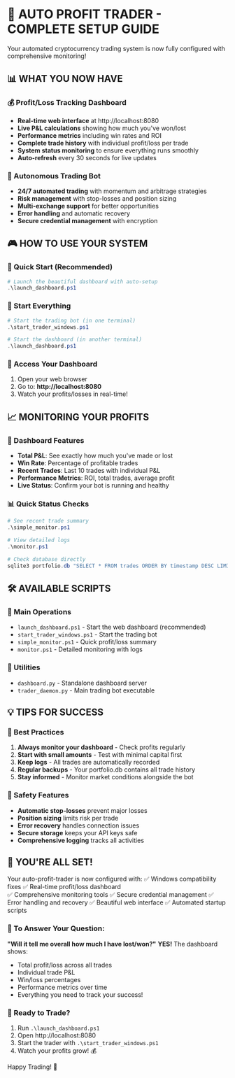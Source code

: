 # 🚀 AUTO PROFIT TRADER - COMPLETE SETUP GUIDE

Your automated cryptocurrency trading system is now fully configured with comprehensive monitoring!

## 📊 WHAT YOU NOW HAVE

### 💰 Profit/Loss Tracking Dashboard
- **Real-time web interface** at http://localhost:8080
- **Live P&L calculations** showing how much you've won/lost
- **Performance metrics** including win rates and ROI
- **Complete trade history** with individual profit/loss per trade
- **System status monitoring** to ensure everything runs smoothly
- **Auto-refresh** every 30 seconds for live updates

### 🤖 Autonomous Trading Bot
- **24/7 automated trading** with momentum and arbitrage strategies
- **Risk management** with stop-losses and position sizing
- **Multi-exchange support** for better opportunities
- **Error handling** and automatic recovery
- **Secure credential management** with encryption

## 🎮 HOW TO USE YOUR SYSTEM

### 🌟 Quick Start (Recommended)
```powershell
# Launch the beautiful dashboard with auto-setup
.\launch_dashboard.ps1
```

### 🔄 Start Everything
```powershell
# Start the trading bot (in one terminal)
.\start_trader_windows.ps1

# Start the dashboard (in another terminal)  
.\launch_dashboard.ps1
```

### 📱 Access Your Dashboard
1. Open your web browser
2. Go to: **http://localhost:8080**
3. Watch your profits/losses in real-time!

## 📈 MONITORING YOUR PROFITS

### 💎 Dashboard Features
- **Total P&L**: See exactly how much you've made or lost
- **Win Rate**: Percentage of profitable trades
- **Recent Trades**: Last 10 trades with individual P&L
- **Performance Metrics**: ROI, total trades, average profit
- **Live Status**: Confirm your bot is running and healthy

### 📊 Quick Status Checks
```powershell
# See recent trade summary
.\simple_monitor.ps1

# View detailed logs
.\monitor.ps1

# Check database directly
sqlite3 portfolio.db "SELECT * FROM trades ORDER BY timestamp DESC LIMIT 10;"
```

## 🛠️ AVAILABLE SCRIPTS

### 🎯 Main Operations
- `launch_dashboard.ps1` - Start the web dashboard (recommended)
- `start_trader_windows.ps1` - Start the trading bot
- `simple_monitor.ps1` - Quick profit/loss summary
- `monitor.ps1` - Detailed monitoring with logs

### 🔧 Utilities
- `dashboard.py` - Standalone dashboard server
- `trader_daemon.py` - Main trading bot executable

## 💡 TIPS FOR SUCCESS

### 🎪 Best Practices
1. **Always monitor your dashboard** - Check profits regularly
2. **Start with small amounts** - Test with minimal capital first  
3. **Keep logs** - All trades are automatically recorded
4. **Regular backups** - Your portfolio.db contains all trade history
5. **Stay informed** - Monitor market conditions alongside the bot

### 🚨 Safety Features
- **Automatic stop-losses** prevent major losses
- **Position sizing** limits risk per trade
- **Error recovery** handles connection issues
- **Secure storage** keeps your API keys safe
- **Comprehensive logging** tracks all activities

## 🎉 YOU'RE ALL SET!

Your auto-profit-trader is now configured with:
✅ Windows compatibility fixes
✅ Real-time profit/loss dashboard  
✅ Comprehensive monitoring tools
✅ Secure credential management
✅ Error handling and recovery
✅ Beautiful web interface
✅ Automated startup scripts

### 🌟 To Answer Your Question:
**"Will it tell me overall how much I have lost/won?"**
**YES!** The dashboard shows:
- Total profit/loss across all trades
- Individual trade P&L
- Win/loss percentages  
- Performance metrics over time
- Everything you need to track your success!

### 🚀 Ready to Trade?
1. Run `.\launch_dashboard.ps1`
2. Open http://localhost:8080
3. Start the trader with `.\start_trader_windows.ps1` 
4. Watch your profits grow! 💰

Happy Trading! 🎯
